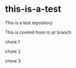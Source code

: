 # this-is-a-test
This is a test repository

This is commit from rc pr branch

chore 1

chore 2

chore 3
